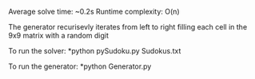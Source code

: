 Average solve time: ~0.2s
Runtime complexity: O(n)

The generator recurisevly iterates from left to right filling each cell in the 9x9 matrix with a random digit

To run the solver:
*python pySudoku.py Sudokus.txt

To run the generator:
*python Generator.py
